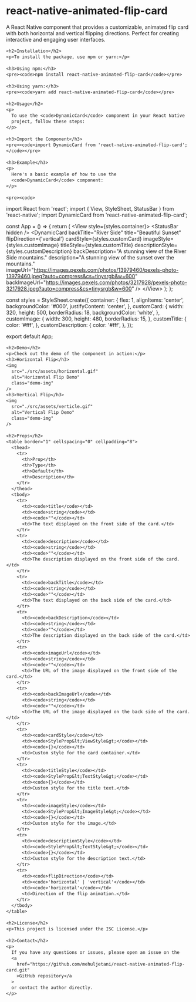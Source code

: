 <!DOCTYPE html>
<html lang="en">
  <head>
    <meta charset="UTF-8" />
    <meta name="viewport" content="width=device-width, initial-scale=1.0" />
    <title>react-native-animated-flip-card</title>
    <style>
      .demo-img {
        width: 160px;
        margin: 6px;
        height: auto;
        max-width: 100%;
      }
    </style>
  </head>
  <body>
    <h1>react-native-animated-flip-card</h1>
    <p>
      A React Native component that provides a customizable, animated flip card
      with both horizontal and vertical flipping directions. Perfect for
      creating interactive and engaging user interfaces.
    </p>

    <h2>Installation</h2>
    <p>To install the package, use npm or yarn:</p>

    <h3>Using npm:</h3>
    <pre><code>npm install react-native-animated-flip-card</code></pre>

    <h3>Using yarn:</h3>
    <pre><code>yarn add react-native-animated-flip-card</code></pre>

    <h2>Usage</h2>
    <p>
      To use the <code>DynamicCard</code> component in your React Native
      project, follow these steps:
    </p>

    <h3>Import the Component</h3>
    <pre><code>import DynamicCard from 'react-native-animated-flip-card';</code></pre>

    <h3>Example</h3>
    <p>
      Here's a basic example of how to use the
      <code>DynamicCard</code> component:
    </p>

    <pre><code>

import React from 'react';
import { View, StyleSheet, StatusBar } from 'react-native';
import DynamicCard from 'react-native-animated-flip-card';

const App = () => {
return (
&lt;View style={styles.container}&gt;
&lt;StatusBar hidden /&gt;
&lt;DynamicCard
backTitle="River Side"
title="Beautiful Sunset"
flipDirection={'vertical'}
cardStyle={styles.customCard}
imageStyle={styles.customImage}
titleStyle={styles.customTitle}
descriptionStyle={styles.customDescription}
backDescription="A stunning view of the River Side mountains."
description="A stunning view of the sunset over the mountains."
imageUrl="https://images.pexels.com/photos/13979460/pexels-photo-13979460.jpeg?auto=compress&cs=tinysrgb&w=600"
backImageUrl="https://images.pexels.com/photos/3217928/pexels-photo-3217928.jpeg?auto=compress&cs=tinysrgb&w=600"
/&gt;
&lt;/View&gt;
);
};

const styles = StyleSheet.create({
container: {
flex: 1,
alignItems: 'center',
backgroundColor: '#000',
justifyContent: 'center',
},
customCard: {
width: 320,
height: 500,
borderRadius: 18,
backgroundColor: 'white',
},
customImage: {
width: 300,
height: 480,
borderRadius: 15,
},
customTitle: {
color: '#fff',
},
customDescription: {
color: '#fff',
},
});

export default App;
</code></pre>

    <h2>Demo</h2>
    <p>Check out the demo of the component in action:</p>
    <h3>Horizontal Flip</h3>
    <img
      src="./src/assets/horizontal.gif"
      alt="Horizontal Flip Demo"
      class="demo-img"
    />
    <h3>Vertical Flip</h3>
    <img
      src="./src/assets/verticle.gif"
      alt="Vertical Flip Demo"
      class="demo-img"
    />

    <h2>Props</h2>
    <table border="1" cellspacing="0" cellpadding="8">
      <thead>
        <tr>
          <th>Prop</th>
          <th>Type</th>
          <th>Default</th>
          <th>Description</th>
        </tr>
      </thead>
      <tbody>
        <tr>
          <td><code>title</code></td>
          <td><code>string</code></td>
          <td><code>""</code></td>
          <td>The text displayed on the front side of the card.</td>
        </tr>
        <tr>
          <td><code>description</code></td>
          <td><code>string</code></td>
          <td><code>""</code></td>
          <td>The description displayed on the front side of the card.</td>
        </tr>
        <tr>
          <td><code>backTitle</code></td>
          <td><code>string</code></td>
          <td><code>""</code></td>
          <td>The text displayed on the back side of the card.</td>
        </tr>
        <tr>
          <td><code>backDescription</code></td>
          <td><code>string</code></td>
          <td><code>""</code></td>
          <td>The description displayed on the back side of the card.</td>
        </tr>
        <tr>
          <td><code>imageUrl</code></td>
          <td><code>string</code></td>
          <td><code>""</code></td>
          <td>The URL of the image displayed on the front side of the card.</td>
        </tr>
        <tr>
          <td><code>backImageUrl</code></td>
          <td><code>string</code></td>
          <td><code>""</code></td>
          <td>The URL of the image displayed on the back side of the card.</td>
        </tr>
        <tr>
          <td><code>cardStyle</code></td>
          <td><code>StyleProp&lt;ViewStyle&gt;</code></td>
          <td><code>{}</code></td>
          <td>Custom style for the card container.</td>
        </tr>
        <tr>
          <td><code>titleStyle</code></td>
          <td><code>StyleProp&lt;TextStyle&gt;</code></td>
          <td><code>{}</code></td>
          <td>Custom style for the title text.</td>
        </tr>
        <tr>
          <td><code>imageStyle</code></td>
          <td><code>StyleProp&lt;ImageStyle&gt;</code></td>
          <td><code>{}</code></td>
          <td>Custom style for the image.</td>
        </tr>
        <tr>
          <td><code>descriptionStyle</code></td>
          <td><code>StyleProp&lt;TextStyle&gt;</code></td>
          <td><code>{}</code></td>
          <td>Custom style for the description text.</td>
        </tr>
        <tr>
          <td><code>flipDirection</code></td>
          <td><code>'horizontal' | 'vertical'</code></td>
          <td><code>'horizontal'</code></td>
          <td>Direction of the flip animation.</td>
        </tr>
      </tbody>
    </table>

    <h2>License</h2>
    <p>This project is licensed under the ISC License.</p>

    <h2>Contact</h2>
    <p>
      If you have any questions or issues, please open an issue on the
      <a
        href="https://github.com/mehuljetani/react-native-animated-flip-card.git"
        >GitHub repository</a
      >
      or contact the author directly.
    </p>

  </body>
</html>
